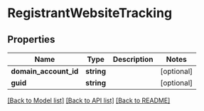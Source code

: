 # RegistrantWebsiteTracking

## Properties
Name | Type | Description | Notes
------------ | ------------- | ------------- | -------------
**domain_account_id** | **string** |  | [optional] 
**guid** | **string** |  | [optional] 

[[Back to Model list]](../README.md#documentation-for-models) [[Back to API list]](../README.md#documentation-for-api-endpoints) [[Back to README]](../README.md)


